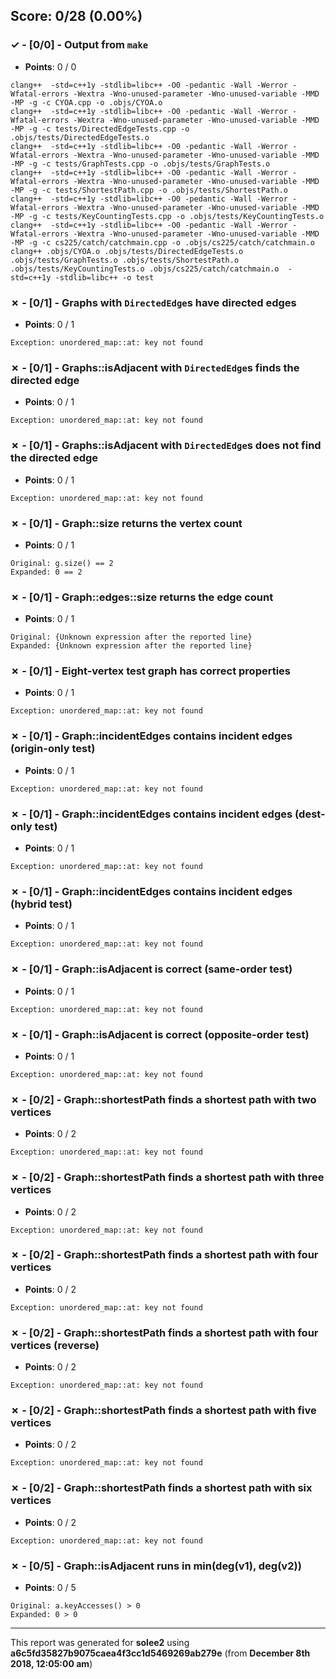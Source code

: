 


## Score: 0/28 (0.00%)


### ✓ - [0/0] - Output from `make`

- **Points**: 0 / 0


```
clang++  -std=c++1y -stdlib=libc++ -O0 -pedantic -Wall -Werror -Wfatal-errors -Wextra -Wno-unused-parameter -Wno-unused-variable -MMD -MP -g -c CYOA.cpp -o .objs/CYOA.o
clang++  -std=c++1y -stdlib=libc++ -O0 -pedantic -Wall -Werror -Wfatal-errors -Wextra -Wno-unused-parameter -Wno-unused-variable -MMD -MP -g -c tests/DirectedEdgeTests.cpp -o .objs/tests/DirectedEdgeTests.o
clang++  -std=c++1y -stdlib=libc++ -O0 -pedantic -Wall -Werror -Wfatal-errors -Wextra -Wno-unused-parameter -Wno-unused-variable -MMD -MP -g -c tests/GraphTests.cpp -o .objs/tests/GraphTests.o
clang++  -std=c++1y -stdlib=libc++ -O0 -pedantic -Wall -Werror -Wfatal-errors -Wextra -Wno-unused-parameter -Wno-unused-variable -MMD -MP -g -c tests/ShortestPath.cpp -o .objs/tests/ShortestPath.o
clang++  -std=c++1y -stdlib=libc++ -O0 -pedantic -Wall -Werror -Wfatal-errors -Wextra -Wno-unused-parameter -Wno-unused-variable -MMD -MP -g -c tests/KeyCountingTests.cpp -o .objs/tests/KeyCountingTests.o
clang++  -std=c++1y -stdlib=libc++ -O0 -pedantic -Wall -Werror -Wfatal-errors -Wextra -Wno-unused-parameter -Wno-unused-variable -MMD -MP -g -c cs225/catch/catchmain.cpp -o .objs/cs225/catch/catchmain.o
clang++ .objs/CYOA.o .objs/tests/DirectedEdgeTests.o .objs/tests/GraphTests.o .objs/tests/ShortestPath.o .objs/tests/KeyCountingTests.o .objs/cs225/catch/catchmain.o  -std=c++1y -stdlib=libc++ -o test

```


### ✗ - [0/1] - Graphs with `DirectedEdge`s have directed edges

- **Points**: 0 / 1


```
Exception: unordered_map::at: key not found
```


### ✗ - [0/1] - Graphs::isAdjacent with `DirectedEdge`s finds the directed edge

- **Points**: 0 / 1


```
Exception: unordered_map::at: key not found
```


### ✗ - [0/1] - Graphs::isAdjacent with `DirectedEdge`s does not find the directed edge

- **Points**: 0 / 1


```
Exception: unordered_map::at: key not found
```


### ✗ - [0/1] - Graph::size returns the vertex count

- **Points**: 0 / 1


```
Original: g.size() == 2
Expanded: 0 == 2
```


### ✗ - [0/1] - Graph::edges::size returns the edge count

- **Points**: 0 / 1


```
Original: {Unknown expression after the reported line}
Expanded: {Unknown expression after the reported line}
```


### ✗ - [0/1] - Eight-vertex test graph has correct properties

- **Points**: 0 / 1


```
Exception: unordered_map::at: key not found
```


### ✗ - [0/1] - Graph::incidentEdges contains incident edges (origin-only test)

- **Points**: 0 / 1


```
Exception: unordered_map::at: key not found
```


### ✗ - [0/1] - Graph::incidentEdges contains incident edges (dest-only test)

- **Points**: 0 / 1


```
Exception: unordered_map::at: key not found
```


### ✗ - [0/1] - Graph::incidentEdges contains incident edges (hybrid test)

- **Points**: 0 / 1


```
Exception: unordered_map::at: key not found
```


### ✗ - [0/1] - Graph::isAdjacent is correct (same-order test)

- **Points**: 0 / 1


```
Exception: unordered_map::at: key not found
```


### ✗ - [0/1] - Graph::isAdjacent is correct (opposite-order test)

- **Points**: 0 / 1


```
Exception: unordered_map::at: key not found
```


### ✗ - [0/2] - Graph::shortestPath finds a shortest path with two vertices

- **Points**: 0 / 2


```
Exception: unordered_map::at: key not found
```


### ✗ - [0/2] - Graph::shortestPath finds a shortest path with three vertices

- **Points**: 0 / 2


```
Exception: unordered_map::at: key not found
```


### ✗ - [0/2] - Graph::shortestPath finds a shortest path with four vertices

- **Points**: 0 / 2


```
Exception: unordered_map::at: key not found
```


### ✗ - [0/2] - Graph::shortestPath finds a shortest path with four vertices (reverse)

- **Points**: 0 / 2


```
Exception: unordered_map::at: key not found
```


### ✗ - [0/2] - Graph::shortestPath finds a shortest path with five vertices

- **Points**: 0 / 2


```
Exception: unordered_map::at: key not found
```


### ✗ - [0/2] - Graph::shortestPath finds a shortest path with six vertices

- **Points**: 0 / 2


```
Exception: unordered_map::at: key not found
```


### ✗ - [0/5] - Graph::isAdjacent runs in min(deg(v1)\, deg(v2))

- **Points**: 0 / 5


```
Original: a.keyAccesses() > 0
Expanded: 0 > 0
```


---

This report was generated for **solee2** using **a6c5fd35827b9075caea4f3cc1d5469269ab279e** (from **December 8th 2018, 12:05:00 am**)
